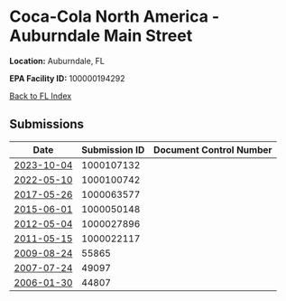 # Coca-Cola North America - Auburndale Main Street

**Location:** Auburndale, FL

**EPA Facility ID:** 100000194292

[Back to FL Index](../../index.md)

## Submissions

| Date | Submission ID | Document Control Number |
|------|--------------|-------------------------|
| [2023-10-04](submissions/1000107132.md) | 1000107132 |  |
| [2022-05-10](submissions/1000100742.md) | 1000100742 |  |
| [2017-05-26](submissions/1000063577.md) | 1000063577 |  |
| [2015-06-01](submissions/1000050148.md) | 1000050148 |  |
| [2012-05-04](submissions/1000027896.md) | 1000027896 |  |
| [2011-05-15](submissions/1000022117.md) | 1000022117 |  |
| [2009-08-24](submissions/55865.md) | 55865 |  |
| [2007-07-24](submissions/49097.md) | 49097 |  |
| [2006-01-30](submissions/44807.md) | 44807 |  |
